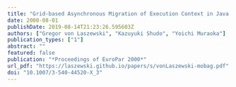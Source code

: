 ```yaml
---
title: "Grid-based Asynchronous Migration of Execution Context in Java Virtual Machines"
date: 2000-08-01
publishDate: 2019-08-14T21:23:26.595603Z
authors: ["Gregor von Laszewski", "Kazuyuki Shudo", "Yoichi Muraoka"]
publication_types: ["1"]
abstract: ""
featured: false
publication: "*Proceedings of EuroPar 2000*"
url_pdf: "https://laszewski.github.io/papers/s/vonLaszewski-mobag.pdf"
doi: "10.1007/3-540-44520-X_3"
---
```


